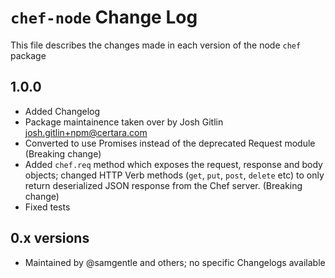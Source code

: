 # `chef-node` Change Log

This file describes the changes made in each version of the node `chef` package

## 1.0.0

- Added Changelog
- Package maintainence taken over by Josh Gitlin <josh.gitlin+npm@certara.com>
- Converted to use Promises instead of the deprecated Request module (Breaking change)
- Added `chef.req` method which exposes the request, response and body objects;
  changed HTTP Verb methods (`get`, `put`, `post`, `delete` etc) to only return
  deserialized JSON response from the Chef server. (Breaking change)
- Fixed tests

## 0.x versions

- Maintained by @samgentle and others; no specific Changelogs available